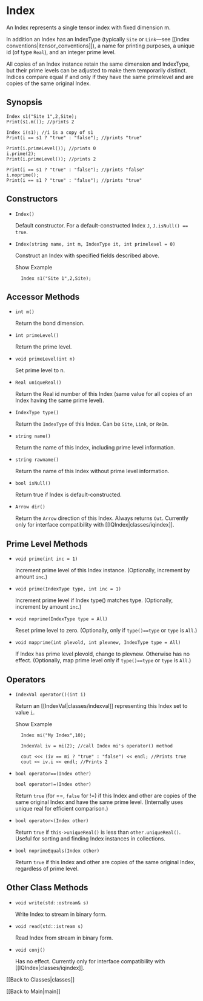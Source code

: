 # Index #

An Index represents a single tensor index with fixed dimension m.

In addition an Index has an IndexType (typically `Site` or `Link`&mdash;see [[index conventions|itensor_conventions]]),
a name for printing purposes, a unique id (of type `Real`), and an integer prime level.

All copies of an Index instance retain the same dimension and IndexType, but their prime levels can be adjusted to make them
temporarily distinct.
Indices compare equal if and only if they have the same primelevel and are copies of the same original Index.

## Synopsis ##

    Index s1("Site 1",2,Site);
    Print(s1.m()); //prints 2

    Index i(s1); //i is a copy of s1
    Print(i == s1 ? "true" : "false"); //prints "true"

    Print(i.primeLevel()); //prints 0
    i.prime(2);
    Print(i.primeLevel()); //prints 2

    Print(i == s1 ? "true" : "false"); //prints "false"
    i.noprime();
    Print(i == s1 ? "true" : "false"); //prints "true"


## Constructors ##

* `Index()`

  Default constructor. For a default-constructed Index `J`, `J.isNull() == true`.

* `Index(string name, int m, IndexType it, int primelevel = 0)` 

  Construct an Index with specified fields described above.

  <div class="example_clicker">Show Example</div>

        Index s1("Site 1",2,Site);

## Accessor Methods ##

* `int m()` 

  Return the bond dimension.

* `int primeLevel()` 

  Return the prime level.

* `void primeLevel(int n)`  

  Set prime level to n.

* `Real uniqueReal()`  

  Return the Real id number of this Index (same value for all copies of an Index having the same prime level).

* `IndexType type()`  

  Return the `IndexType` of this Index. Can be `Site`, `Link`, or `ReIm`.

* `string name()`  

  Return the name of this Index, including prime level information.

* `string rawname()`  

  Return the name of this Index without prime level information.

* `bool isNull()`  

  Return true if Index is default-constructed.

* `Arrow dir()`  

  Return the `Arrow` direction of this Index. Always returns `Out`. Currently only for interface compatibility with [[IQIndex|classes/iqindex]].


## Prime Level Methods ##

* `void prime(int inc = 1)`  

  Increment prime level of this Index instance. (Optionally, increment by amount `inc`.)

* `void prime(IndexType type, int inc = 1)`  

  Increment prime level if Index type() matches type. (Optionally, increment by amount `inc`.)

* `void noprime(IndexType type = All)`  

  Reset prime level to zero. (Optionally, only if `type()==type` or `type` is `All`.)

* `void mapprime(int plevold, int plevnew, IndexType type = All)`  

  If Index has prime level plevold, change to plevnew. Otherwise has no effect. (Optionally, map prime level only if `type()==type` or `type` is `All`.)

## Operators ##

* `IndexVal operator()(int i)`  

  Return an [[IndexVal|classes/indexval]] representing this Index set to value `i`.

  <div class="example_clicker">Show Example</div>

        Index mi("My Index",10);

        IndexVal iv = mi(2); //call Index mi's operator() method

        cout <<< (iv == mi ? "true" : "false") << endl; //Prints true
        cout << iv.i << endl; //Prints 2

* `bool operator==(Index other)`  

  `bool operator!=(Index other)`  

  Return `true` (for ==, `false` for !=) if this Index and other are copies of the same original Index and have the same prime level. (Internally uses unique real for efficient comparison.)

* `bool operator<(Index other)`  

  Return `true` if `this->uniqueReal()` is less than `other.uniqueReal()`. Useful for sorting and finding Index instances in collections.

* `bool noprimeEquals(Index other)`  

  Return `true` if this Index and other are copies of the same original Index, regardless of prime level.

## Other Class Methods ##

* `void write(std::ostream& s)`  

  Write Index to stream in binary form.

* `void read(std::istream s)`  

  Read Index from stream in binary form.

* `void conj()`  

  Has no effect. Currently only for interface compatibility with [[IQIndex|classes/iqindex]].

[[Back to Classes|classes]]

[[Back to Main|main]]

